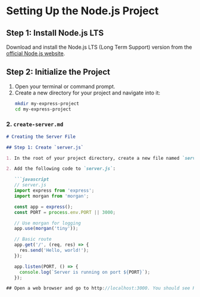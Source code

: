 # Setting Up the Node.js Project

## Step 1: Install Node.js LTS

Download and install the Node.js LTS (Long Term Support) version from the [official Node.js website](https://nodejs.org/).

## Step 2: Initialize the Project

1. Open your terminal or command prompt.
2. Create a new directory for your project and navigate into it:
   ```bash
   mkdir my-express-project
   cd my-express-project


### 2. `create-server.md`

```markdown
# Creating the Server File

## Step 1: Create `server.js`

1. In the root of your project directory, create a new file named `server.js`.

2. Add the following code to `server.js`:

   ```javascript
   // server.js
   import express from 'express';
   import morgan from 'morgan';

   const app = express();
   const PORT = process.env.PORT || 3000;

   // Use morgan for logging
   app.use(morgan('tiny'));

   // Basic route
   app.get('/', (req, res) => {
     res.send('Hello, world!');
   });

   app.listen(PORT, () => {
     console.log(`Server is running on port ${PORT}`);
   });

## Open a web browser and go to http://localhost:3000. You should see Hello, world! displayed.